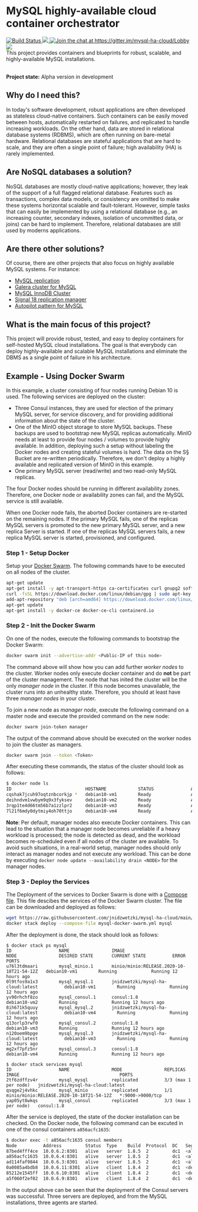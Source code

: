 # MySQL highly-available cloud container orchestrator
<a href="https://travis-ci.org/jnidzwetzki/mysql-ha-cloud">
  <img alt="Build Status" src="https://travis-ci.org/jnidzwetzki/mysql-ha-cloud.svg?branch=main">
</a>
<a href="http://makeapullrequest.com">
 <img src="https://img.shields.io/badge/PRs-welcome-brightgreen.svg" />
</a><a href="https://gitter.im/mysql-ha-cloud/Lobby?utm_source=share-link&utm_medium=link&utm_campaign=share-link">
  <img alt="Join the chat at https://gitter.im/mysql-ha-cloud/Lobby" src="https://badges.gitter.im/Join%20Chat.svg">
</a><a href="https://hub.docker.com/repository/docker/jnidzwetzki/mysql-ha-cloud"><img src="https://img.shields.io/docker/stars/jnidzwetzki/mysql-ha-cloud.svg">
 </a>

<br>
This project provides containers and blueprints for robust, scalable, and highly-available MySQL installations. 
<br>
<br>


**Project state:** Alpha version in development

## Why do I need this?

In today's software development, robust applications are often developed as stateless cloud-native containers. Such containers can be easily moved between hosts, automatically restarted on failures, and replicated to handle increasing workloads. On the other hand, data are stored in relational database systems (RDBMS), which are often running on bare-metal hardware. Relational databases are stateful applications that are hard to scale, and they are often a single point of failure; high availability (HA) is rarely implemented.

## Are NoSQL databases a solution?

NoSQL databases are mostly cloud-native applications; however, they leak of the support of a full flagged relational database. Features such as transactions, complex data models, or consistency are omitted to make these systems horizontal scalable and fault-tolerant. However, simple tasks that can easily be implemented by using a relational database (e.g., an increasing counter, secondary indexes, isolation of uncommitted data, or joins) can be hard to implement. Therefore, relational databases are still used by moderns applications. 

## Are there other solutions?

Of course, there are other projects that also focus on highly available MySQL systems. For instance:

* [MySQL replication](https://dev.mysql.com/doc/refman/8.0/en/replication.html)
* [Galera cluster for MySQL](https://galeracluster.com/products/)
* [MySQL InnoDB Cluster](https://dev.mysql.com/doc/refman/8.0/en/admin-api-userguide.html)
* [Signal 18 replication manager](https://signal18.io/products/srm)
* [Autopilot pattern for MySQL](https://github.com/autopilotpattern/mysql)

## What is the main focus of this project?

This project will provide robust, tested, and easy to deploy containers for self-hosted MySQL cloud installations. The goal is that everybody can deploy highly-available and scalable MySQL installations and eliminate the DBMS as a single point of failure in his architecture.

## Example - Using Docker Swarm

In this example, a cluster consisting of four nodes running Debian 10 is used. The following services are deployed on the cluster:

* Three Consul instances, they are used for election of the primary MySQL server, for service discovery, and for providing additional information about the state of the cluster.
* One of the MinIO object storage to store MySQL backups. These backups are used to bootstrap new MySQL replicas automatically. MinIO needs at least to provide four nodes / volumes to provide highly available. In addition, deploying such a setup without labeling the Docker nodes and creating stateful volumes is hard. The data on the S§ Bucket are re-written periodically. Therefore, we don't deploy a highly available and replicated version of MinIO in this example.
* One primary MySQL server (read/write) and two read-only MySQL replicas. 

The four Docker nodes should be running in different availability zones. Therefore, one Docker node or availability zones can fail, and the MySQL service is still available. 

When one Docker node fails, the aborted Docker containers are re-started on the remaining nodes. If the primary MySQL fails, one of the replicas MySQL servers is promoted to the new primary MySQL server, and a new replica Server is started. If one of the replicas MySQL servers fails, a new replica MySQL server is started, provisioned, and configured.

### Step 1 - Setup Docker

Setup your [Docker Swarm](https://docs.docker.com/engine/swarm/). The following commands have to be executed on all nodes of the cluster. 

```bash
apt-get update
apt-get install -y apt-transport-https ca-certificates curl gnupg2 software-properties-common sudo
curl -fsSL https://download.docker.com/linux/debian/gpg | sudo apt-key add -
add-apt-repository "deb [arch=amd64] https://download.docker.com/linux/debian $(lsb_release -cs) stable"
apt-get update
apt-get install -y docker-ce docker-ce-cli containerd.io
```

### Step 2 - Init the Docker Swarm

On one of the nodes, execute the following commands to bootstrap the Docker Swarm:

```bash
docker swarm init --advertise-addr <Public-IP of this node>
```

The command above will show how you can add further _worker nodes_ to the cluster. Worker nodes only execute docker container and do __not__ be part of the cluster management. The node that has inited the cluster will be the only _manager node_ in the cluster. If this node becomes unavailable, the cluster runs into an unhealthy state. Therefore, you should at least have three _manager nodes_ in your cluster. 

To join a new node as _manager node_, execute the following command on a master node and execute the provided command on the new node:

```bash
docker swarm join-token manager
```
The output of the command above should be executed on the worker nodes to join the cluster as managers.

```bash
docker swarm join --token <Token>
```

After executing these commands, the status of the cluster should look as follows:

```bash
$ docker node ls
ID                            HOSTNAME            STATUS              AVAILABILITY        MANAGER STATUS      ENGINE VERSION
cqshak7jcuh97oqtznbcorkjp *   debian10-vm1        Ready               Active              Leader              19.03.13
deihndvm1vwbym9q9x3fyksev     debian10-vm2        Ready               Active              Reachable           19.03.13
3rqp1te4d66tm56b7a1zzlpr2     debian10-vm3        Ready               Active              Reachable           19.03.13
7l21f6mdy0dytmiy4oh70ttjo     debian10-vm4        Ready               Active              Reachable           19.03.13
```

__Note__: Per default, manager nodes also execute Docker containers. This can lead to the situation that a manager node becomes unreliable if a heavy workload is processed; the node is detected as dead, and the workload becomes re-scheduled even if all nodes of the cluster are available. To avoid such situations, in a real-world setup, manager nodes should only interact as manager nodes and not execute any workload. This can be done by executing `docker node update --availability drain <NODE>` for the manager nodes. 

### Step 3 - Deploy the Services

The Deployment of the services to Docker Swarm is done with a [Compose file](https://github.com/jnidzwetzki/mysql-ha-cloud/tree/main/deployment). This file descibes the services of the Docker Swarm cluster. The file can be downloaded and deployed as follows:

```bash
wget https://raw.githubusercontent.com/jnidzwetzki/mysql-ha-cloud/main/deployment/mysql-docker-swarm.yml
docker stack deploy --compose-file mysql-docker-swarm.yml mysql
```

After the deployment is done, the stack should look as follows:

```
$ docker stack ps mysql
ID                  NAME                IMAGE                                      NODE                DESIRED STATE       CURRENT STATE          ERROR               PORTS
u76l3tdmaari        mysql_minio.1       minio/minio:RELEASE.2020-10-18T21-54-12Z   debian10-vm1        Running             Running 12 hours ago                       
0l9tfos9a1x3        mysql_mysql.1       jnidzwetzki/mysql-ha-cloud:latest          debian10-vm1        Running             Running 12 hours ago                       
yv90rhchf8zo        mysql_consul.1      consul:1.8                                 debian10-vm2        Running             Running 12 hours ago                       
8ih671k5quuy        mysql_mysql.2       jnidzwetzki/mysql-ha-cloud:latest          debian10-vm4        Running             Running 12 hours ago                       
q13orlp3rwf0        mysql_consul.2      consul:1.8                                 debian10-vm3        Running             Running 12 hours ago                       
n120oem9bpge        mysql_mysql.3       jnidzwetzki/mysql-ha-cloud:latest          debian10-vm3        Running             Running 12 hours ago                       
mg2xf7pfz5nr        mysql_consul.3      consul:1.8                                 debian10-vm4        Running             Running 12 hours ago   

$ docker stack services mysql
ID                  NAME                MODE                REPLICAS               IMAGE                                      PORTS
2tf6zdffzv4r        mysql_mysql         replicated          3/3 (max 1 per node)   jnidzwetzki/mysql-ha-cloud:latest          
qsqge2j4vhkc        mysql_minio         replicated          1/1                    minio/minio:RELEASE.2020-10-18T21-54-12Z   *:9000->9000/tcp
yap05yt8wkqs        mysql_consul        replicated          3/3 (max 1 per node)   consul:1.8     
```

After the service is deployed, the state of the docker installation can be checked. On the Docker node, the following command can be excuted in one of the consul containers `a856acfc1635`:


```bash
$ docker exec -t a856acfc1635 consul members
Node          Address         Status  Type    Build  Protocol  DC   Segment
87bed4fff4ce  10.0.6.2:8301   alive   server  1.8.5  2         dc1  <all>
a856acfc1635  10.0.6.4:8301   alive   server  1.8.5  2         dc1  <all>
ad114faf9844  10.0.6.3:8301   alive   server  1.8.5  2         dc1  <all>
0a0085a4bdb8  10.0.6.11:8301  alive   client  1.8.4  2         dc1  <default>
85212e1545ff  10.0.6.10:8301  alive   client  1.8.4  2         dc1  <default>
a5f060f2ef02  10.0.6.9:8301   alive   client  1.8.4  2         dc1  <default>
```

In the output above can be seen that the deployment of the Consul servers was successful. Three servers are deployed, and from the MySQL installations, three agents are started. 
